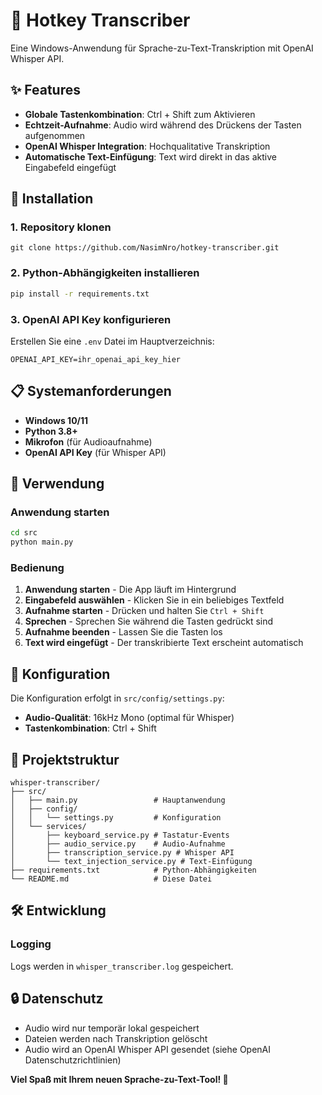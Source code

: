 # 🎤 Hotkey Transcriber

Eine Windows-Anwendung für Sprache-zu-Text-Transkription mit OpenAI Whisper API.

## ✨ Features

- **Globale Tastenkombination**: Ctrl + Shift zum Aktivieren
- **Echtzeit-Aufnahme**: Audio wird während des Drückens der Tasten aufgenommen
- **OpenAI Whisper Integration**: Hochqualitative Transkription
- **Automatische Text-Einfügung**: Text wird direkt in das aktive Eingabefeld eingefügt

## 🚀 Installation

### 1. Repository klonen

```bashgit push -u origin main
git clone https://github.com/NasimNro/hotkey-transcriber.git
```

### 2. Python-Abhängigkeiten installieren

```bash
pip install -r requirements.txt
```

### 3. OpenAI API Key konfigurieren

Erstellen Sie eine `.env` Datei im Hauptverzeichnis:

```
OPENAI_API_KEY=ihr_openai_api_key_hier
```

## 📋 Systemanforderungen

- **Windows 10/11**
- **Python 3.8+**
- **Mikrofon** (für Audioaufnahme)
- **OpenAI API Key** (für Whisper API)

## 🎯 Verwendung

### Anwendung starten

```bash
cd src
python main.py
```

### Bedienung

1. **Anwendung starten** - Die App läuft im Hintergrund
2. **Eingabefeld auswählen** - Klicken Sie in ein beliebiges Textfeld
3. **Aufnahme starten** - Drücken und halten Sie `Ctrl + Shift`
4. **Sprechen** - Sprechen Sie während die Tasten gedrückt sind
5. **Aufnahme beenden** - Lassen Sie die Tasten los
6. **Text wird eingefügt** - Der transkribierte Text erscheint automatisch


## 🔧 Konfiguration

Die Konfiguration erfolgt in `src/config/settings.py`:

- **Audio-Qualität**: 16kHz Mono (optimal für Whisper)
- **Tastenkombination**: Ctrl + Shift

## 📁 Projektstruktur

```
whisper-transcriber/
├── src/
│   ├── main.py                 # Hauptanwendung
│   ├── config/
│   │   └── settings.py         # Konfiguration
│   └── services/
│       ├── keyboard_service.py # Tastatur-Events
│       ├── audio_service.py    # Audio-Aufnahme
│       ├── transcription_service.py # Whisper API
│       └── text_injection_service.py # Text-Einfügung
├── requirements.txt            # Python-Abhängigkeiten
└── README.md                   # Diese Datei
```

## 🛠️ Entwicklung

### Logging

Logs werden in `whisper_transcriber.log` gespeichert.


## 🔒 Datenschutz

- Audio wird nur temporär lokal gespeichert
- Dateien werden nach Transkription gelöscht
- Audio wird an OpenAI Whisper API gesendet (siehe OpenAI Datenschutzrichtlinien)


**Viel Spaß mit Ihrem neuen Sprache-zu-Text-Tool! 🎉**
